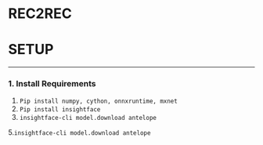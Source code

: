 # REC2REC


# SETUP
-------
### 1. Install Requirements
  1. ```Pip install numpy, cython, onnxruntime, mxnet ```
  2. ```Pip install insightface```
  3. ```insightface-cli model.download antelope```


  5.```insightface-cli model.download antelope```
